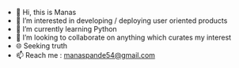 - 👋 Hi, this is Manas
- 👀 I’m interested in developing / deploying user oriented products
- 🌱 I’m currently learning Python
- 💞️ I’m looking to collaborate on anything which curates my interest
- 🌐 Seeking truth 
- 📫 Reach me : manaspande54@gmail.com

<!---
ma-phi/ma-phi is a ✨ special ✨ repository because its `README.md` (this file) appears on your GitHub profile.
You can click the Preview link to take a look at your changes.
--->
